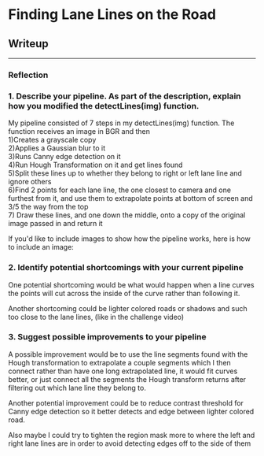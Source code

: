 # **Finding Lane Lines on the Road**

## Writeup

---

### Reflection

### 1. Describe your pipeline. As part of the description, explain how you modified the detectLines(img) function.

My pipeline consisted of 7 steps in my detectLines(img) function.
The function receives an image in BGR and then <br> 1)Creates a grayscale copy <br> 2)Applies a Gaussian blur to it <br> 3)Runs Canny edge detection on it <br> 4)Run Hough Transformation on it and get lines found <br>5)Split these lines up to whether they belong to right or left lane line and ignore others <br> 6)Find 2 points for each lane line, the one closest to camera and one furthest from it, and use them to extrapolate points at bottom of screen and 3/5 the way from the top<br> 7) Draw these lines, and one down the middle, onto a copy of the original image passed in and return it


If you'd like to include images to show how the pipeline works, here is how to include an image:



### 2. Identify potential shortcomings with your current pipeline


One potential shortcoming would be what would happen when a line curves the points will cut across the inside of the curve rather than following it.

Another shortcoming could be lighter colored roads or shadows and such too close to the lane lines, (like in the challenge video)


### 3. Suggest possible improvements to your pipeline

A possible improvement would be to use the line segments found with the Hough transformation to extrapolate a couple segments which I then connect rather than have one long extrapolated line, it would fit curves better, or just connect all the segments the Hough transform returns after filtering out which lane line they belong to.

Another potential improvement could be to reduce contrast threshold for Canny edge detection so it better detects and edge between lighter colored road.

Also maybe I could try to tighten the region mask more to where the left and right lane lines are in order to avoid detecting edges off to the side of them
